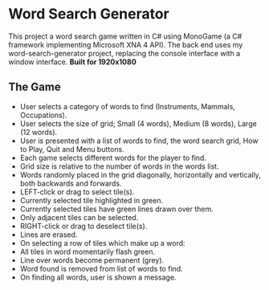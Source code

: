 # Word Search Generator
This project a word search game written in C# using MonoGame (a C# framework implementing Microsoft XNA 4 API). The back end uses my word-search-generator project, replacing the console interface with a window interface. **Built for 1920x1080**

## The Game
- User selects a category of words to find (Instruments, Mammals, Occupations).
- User selects the size of grid; Small (4 words), Medium (8 words), Large (12 words).
- User is presented with a list of words to find, the word search grid, How to Play, Quit and Menu buttons.
 - Each game selects different words for the player to find.
 - Grid size is relative to the number of words in the words list. 
 - Words randomly placed in the grid diagonally, horizontally and vertically, both backwards and forwards.
- LEFT-click or drag to select tile(s).
 - Currently selected tile highlighted in green.
 - Currently selected tiles have green lines drawn over them.
 - Only adjacent tiles can be selected.
- RIGHT-click or drag to deselect tile(s).
 - Lines are erased.
- On selecting a row of tiles which make up a word:
 - All tiles in word momentarily flash green.
 - Line over words become permanent (grey).
 - Word found is removed from list of words to find.
- On finding all words, user is shown a message.

